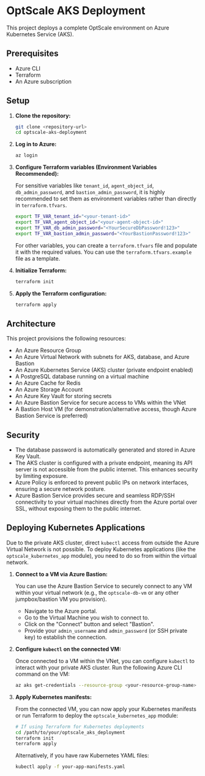 # OptScale AKS Deployment

This project deploys a complete OptScale environment on Azure Kubernetes Service (AKS).

## Prerequisites

- Azure CLI
- Terraform
- An Azure subscription

## Setup

1.  **Clone the repository:**

    ```bash
    git clone <repository-url>
    cd optscale-aks-deployment
    ```

2.  **Log in to Azure:**

    ```bash
    az login
    ```

3.  **Configure Terraform variables (Environment Variables Recommended):**

    For sensitive variables like `tenant_id`, `agent_object_id`, `db_admin_password`, and `bastion_admin_password`, it is highly recommended to set them as environment variables rather than directly in `terraform.tfvars`.

    ```bash
    export TF_VAR_tenant_id="<your-tenant-id>"
    export TF_VAR_agent_object_id="<your-agent-object-id>"
    export TF_VAR_db_admin_password="<YourSecureDbPassword!123>"
    export TF_VAR_bastion_admin_password="<YourBastionPassword!123>"
    ```

    For other variables, you can create a `terraform.tfvars` file and populate it with the required values. You can use the `terraform.tfvars.example` file as a template.

4.  **Initialize Terraform:**

    ```bash
    terraform init
    ```

5.  **Apply the Terraform configuration:**

    ```bash
    terraform apply
    ```

## Architecture

This project provisions the following resources:

-   An Azure Resource Group
-   An Azure Virtual Network with subnets for AKS, database, and Azure Bastion
-   An Azure Kubernetes Service (AKS) cluster (private endpoint enabled)
-   A PostgreSQL database running on a virtual machine
-   An Azure Cache for Redis
-   An Azure Storage Account
-   An Azure Key Vault for storing secrets
-   An Azure Bastion Service for secure access to VMs within the VNet
-   A Bastion Host VM (for demonstration/alternative access, though Azure Bastion Service is preferred)

## Security

-   The database password is automatically generated and stored in Azure Key Vault.
-   The AKS cluster is configured with a private endpoint, meaning its API server is not accessible from the public internet. This enhances security by limiting exposure.
-   Azure Policy is enforced to prevent public IPs on network interfaces, ensuring a secure network posture.
-   Azure Bastion Service provides secure and seamless RDP/SSH connectivity to your virtual machines directly from the Azure portal over SSL, without exposing them to the public internet.

## Deploying Kubernetes Applications

Due to the private AKS cluster, direct `kubectl` access from outside the Azure Virtual Network is not possible. To deploy Kubernetes applications (like the `optscale_kubernetes_app` module), you need to do so from within the virtual network.

1.  **Connect to a VM via Azure Bastion:**

    You can use the Azure Bastion Service to securely connect to any VM within your virtual network (e.g., the `optscale-db-vm` or any other jumpbox/bastion VM you provision).

    *   Navigate to the Azure portal.
    *   Go to the Virtual Machine you wish to connect to.
    *   Click on the "Connect" button and select "Bastion".
    *   Provide your `admin_username` and `admin_password` (or SSH private key) to establish the connection.

2.  **Configure `kubectl` on the connected VM:**

    Once connected to a VM within the VNet, you can configure `kubectl` to interact with your private AKS cluster. Run the following Azure CLI command on the VM:

    ```bash
    az aks get-credentials --resource-group <your-resource-group-name> --name <your-aks-cluster-name> --overwrite-existing
    ```

3.  **Apply Kubernetes manifests:**

    From the connected VM, you can now apply your Kubernetes manifests or run Terraform to deploy the `optscale_kubernetes_app` module:

    ```bash
    # If using Terraform for Kubernetes deployments
    cd /path/to/your/optscale_aks_deployment
    terraform init
    terraform apply
    ```

    Alternatively, if you have raw Kubernetes YAML files:

    ```bash
    kubectl apply -f your-app-manifests.yaml
    ```
